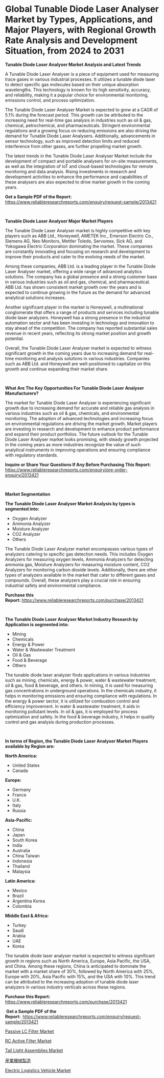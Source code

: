 <p><h1>Global Tunable Diode Laser Analyser Market by Types, Applications, and Major Players, with Regional Growth Rate Analysis and Development Situation, from 2024 to 2031</h1></p><p><strong>Tunable Diode Laser Analyser Market Analysis and Latest Trends</strong></p>
<p><p>A Tunable Diode Laser Analyser is a piece of equipment used for measuring trace gases in various industrial processes. It utilizes a tunable diode laser to detect specific gas molecules based on their unique absorption wavelengths. This technology is known for its high sensitivity, accuracy, and reliability, making it a popular choice for environmental monitoring, emissions control, and process optimization.</p><p>The Tunable Diode Laser Analyser Market is expected to grow at a CAGR of 5.1% during the forecast period. This growth can be attributed to the increasing need for real-time gas analysis in industries such as oil & gas, chemical, petrochemical, and pharmaceuticals. Stringent environmental regulations and a growing focus on reducing emissions are also driving the demand for Tunable Diode Laser Analysers. Additionally, advancements in sensor technology, such as improved detection limits and reduced interference from other gases, are further propelling market growth.</p><p>The latest trends in the Tunable Diode Laser Analyser Market include the development of compact and portable analysers for on-site measurements, as well as the integration of IoT and cloud-based technologies for remote monitoring and data analysis. Rising investments in research and development activities to enhance the performance and capabilities of these analysers are also expected to drive market growth in the coming years.</p></p>
<p><strong>Get a Sample PDF of the Report:&nbsp;</strong> <a href="https://www.reliableresearchreports.com/enquiry/request-sample/2013421">https://www.reliableresearchreports.com/enquiry/request-sample/2013421</a></p>
<p>&nbsp;</p>
<p><strong>Tunable Diode Laser Analyser Major Market Players</strong></p>
<p><p>The Tunable Diode Laser Analyser market is highly competitive with key players such as ABB Ltd., Honeywell, AMETEK Inc., Emerson Electric Co., Siemens AG, Neo Monitors, Mettler Toledo, Servomex, Sick AG, and Yokogawa Electric Corporation dominating the market. These companies are constantly innovating and focusing on research and development to improve their products and cater to the evolving needs of the market.</p><p>Among these companies, ABB Ltd. is a leading player in the Tunable Diode Laser Analyser market, offering a wide range of advanced analytics solutions. The company has a global presence and a strong customer base in various industries such as oil and gas, chemical, and pharmaceutical. ABB Ltd. has shown consistent market growth over the years and is expected to continue growing in the future as the demand for advanced analytical solutions increases.</p><p>Another significant player in the market is Honeywell, a multinational conglomerate that offers a range of products and services including tunable diode laser analyzers. Honeywell has a strong presence in the industrial automation sector and has been investing in technology and innovation to stay ahead of the competition. The company has reported substantial sales revenue in recent years, reflecting its strong market position and growth potential.</p><p>Overall, the Tunable Diode Laser Analyser market is expected to witness significant growth in the coming years due to increasing demand for real-time monitoring and analysis solutions in various industries. Companies such as ABB Ltd. and Honeywell are well-positioned to capitalize on this growth and continue expanding their market share.</p></p>
<p>&nbsp;</p>
<p><strong>What Are The Key Opportunities For Tunable Diode Laser Analyser Manufacturers?</strong></p>
<p><p>The market for Tunable Diode Laser Analyser is experiencing significant growth due to increasing demand for accurate and reliable gas analysis in various industries such as oil & gas, chemicals, and environmental monitoring. The adoption of advanced technologies and increasing focus on environmental regulations are driving the market growth. Market players are investing in research and development to enhance product performance and expand their product portfolios. The future outlook for the Tunable Diode Laser Analyser market looks promising, with steady growth projected in the coming years as more industries recognize the value of such analytical instruments in improving operations and ensuring compliance with regulatory standards.</p></p>
<p><strong>Inquire or Share Your Questions If Any Before Purchasing This Report:</strong> <a href="https://www.reliableresearchreports.com/enquiry/pre-order-enquiry/2013421">https://www.reliableresearchreports.com/enquiry/pre-order-enquiry/2013421</a></p>
<p>&nbsp;</p>
<p><strong>Market Segmentation</strong></p>
<p><strong>The Tunable Diode Laser Analyser Market Analysis by types is segmented into:</strong></p>
<p><ul><li>Oxygen Analyzer</li><li>Ammonia Analyzer</li><li>Moisture Analyzer</li><li>CO2 Analyzer</li><li>Others</li></ul></p>
<p><p>The Tunable Diode Laser Analyzer market encompasses various types of analyzers catering to specific gas detection needs. This includes Oxygen Analyzers for measuring oxygen levels, Ammonia Analyzers for detecting ammonia gas, Moisture Analyzers for measuring moisture content, CO2 Analyzers for monitoring carbon dioxide levels. Additionally, there are other types of analyzers available in the market that cater to different gases and compounds. Overall, these analyzers play a crucial role in ensuring industrial safety and environmental compliance.</p></p>
<p><strong>Purchase this Report:&nbsp;</strong><a href="https://www.reliableresearchreports.com/purchase/2013421">https://www.reliableresearchreports.com/purchase/2013421</a></p>
<p>&nbsp;</p>
<p><strong>The Tunable Diode Laser Analyser Market Industry Research by Application is segmented into:</strong></p>
<p><ul><li>Mining</li><li>Chemicals</li><li>Energy & Power</li><li>Water & Wastewater Treatment</li><li>Oil & Gas</li><li>Food & Beverage</li><li>Others</li></ul></p>
<p><p>The tunable diode laser analyzer finds applications in various industries such as mining, chemicals, energy & power, water & wastewater treatment, oil & gas, food & beverage, and others. In mining, it is used for measuring gas concentrations in underground operations. In the chemicals industry, it helps in monitoring emissions and ensuring compliance with regulations. In the energy & power sector, it is utilized for combustion control and efficiency improvement. In water & wastewater treatment, it aids in monitoring pollutant levels. In oil & gas, it is employed for process optimization and safety. In the food & beverage industry, it helps in quality control and gas analysis during production processes.</p></p>
<p>&nbsp;</p>
<p><strong>In terms of Region, the Tunable Diode Laser Analyser Market Players available by Region are:</strong></p>
<p>
    <p> <strong> North America: </strong>
        <ul>
            <li>United States</li>
            <li>Canada</li>
        </ul>
        </p> 
    <p> <strong> Europe: </strong>
        <ul>
            <li>Germany</li>
            <li>France</li>
            <li>U.K.</li>
            <li>Italy</li>
            <li>Russia</li>
        </ul>
        </p> 
    <p> <strong> Asia-Pacific: </strong>
        <ul>
            <li>China</li>
            <li>Japan</li>
            <li>South Korea</li>
            <li>India</li>
            <li>Australia</li>
            <li>China Taiwan</li>
            <li>Indonesia</li>
            <li>Thailand</li>
            <li>Malaysia</li>
        </ul>
        </p> 
    <p> <strong> Latin America: </strong>
        <ul>
            <li>Mexico</li>
            <li>Brazil</li>
            <li>Argentina Korea</li>
            <li>Colombia</li>
        </ul>
        </p> 
    <p> <strong> Middle East & Africa: </strong>
        <ul>
            <li>Turkey</li>
            <li>Saudi</li>
            <li>Arabia</li>
            <li>UAE</li>
            <li>Korea</li>
        </ul>
    </p>
    </p>
<p><p>The tunable diode laser analyser market is expected to witness significant growth in regions such as North America, Europe, Asia Pacific, the USA, and China. Among these regions, China is anticipated to dominate the market with a market share of 30%, followed by North America with 25%, Europe with 20%, Asia Pacific with 15%, and the USA with 10%. This trend can be attributed to the increasing adoption of tunable diode laser analyzers in various industry verticals across these regions.</p></p>
<p><strong>Purchase this Report: </strong><a href="https://www.reliableresearchreports.com/purchase/2013421">https://www.reliableresearchreports.com/purchase/2013421</a></p>
<p>&nbsp;<strong>Get a Sample PDF of the Report:&nbsp;&nbsp;</strong><a href="https://www.reliableresearchreports.com/enquiry/request-sample/2013421">https://www.reliableresearchreports.com/enquiry/request-sample/2013421</a></p>
<p><strong></strong></p>
<p><p><a href="https://github.com/danielneavesallisons03mba/Market-Research-Report-List-1/blob/main/passive-lc-filter-market.md">Passive LC Filter Market</a></p><p><a href="https://github.com/dimitrishawkinswaynenp91rgz/Market-Research-Report-List-2/blob/main/rc-active-filter-market.md">RC Active Filter Market</a></p><p><a href="https://issuu.com/reportprime-2/docs/tail-light-assemblies-market-size-2030.pptx">Tail Light Assemblies Market</a></p><p><a href="https://github.com/one-cool-chick/Market-Research-Report-List-1/blob/main/325055010972.md">産業機械製造</a></p><p><a href="https://issuu.com/reportprime-2/docs/electric-logistics-vehicle-market-size-2030.pptx">Electric Logistics Vehicle Market</a></p></p>